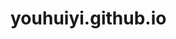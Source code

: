 # youhuiyi.github.io
<!DOCTYPE html>
<html lang="zxx">

<head>
    <title>Home</title>
    <meta name="viewport" content="width=device-width, initial-scale=1">
    <meta charset="utf-8" />
    <meta name="keywords" content="" />
    <script>
        addEventListener("load", function () {
            setTimeout(hideURLbar, 0);
        }, false);

        function hideURLbar() {
            window.scrollTo(0, 1);
        }
    </script>
    <!-- Custom Theme files -->
    <link href="css/bootstrap.css" type="text/css" rel="stylesheet" media="all">
    <link href="css/style.css" type="text/css" rel="stylesheet" media="all">
	  <!-- grid hover -->
    <link href="css/hover.css" type="text/css" rel="stylesheet" media="all">
	<!-- Testimonials-Css -->
	<link href="css/mislider.css" rel="stylesheet" type="text/css" />
	<link href="css/mislider-custom.css" rel="stylesheet" type="text/css" />
    <!-- font-awesome icons -->
    <link href="css/fontawesome-all.min.css" rel="stylesheet">
	<!-- //Custom Theme files -->
    <!-- online-fonts -->
    <link href="http://fonts.googleapis.com/css?family=Ubuntu:300,300i,400,400i,500,500i,900,1000i" rel="stylesheet">
    <!-- //online-fonts -->
</head>

<body>
    <!-- banner -->
    <div class="banner">
        <!-- header -->
        <header>
            <nav class="navbar navbar-expand-lg navbar-light bg-gradient-secondary pt-3">
                <h1>
                    <a class="navbar-brand text-white" href="index.html" >
                      古筝 Chinese Zither
                    </a>
                </h1>
                <button class="navbar-toggler ml-md-auto" type="button" data-toggle="collapse" data-target="#navbarSupportedContent" aria-controls="navbarSupportedContent"
                    aria-expanded="false" aria-label="Toggle navigation">
                    <span class="navbar-toggler-icon"></span>
                </button>
                <div class="collapse navbar-collapse" id="navbarSupportedContent">
                    <ul class="navbar-nav ml-lg-auto text-center">
                        <li class="nav-item active  mr-3 mt-lg-0 mt-3">
                            <a class="nav-link" href="index.html">Home
                                <span class="sr-only">(current)</span>
                            </a>
                        </li>
                        <li class="nav-item  mr-3 mt-lg-0 mt-3">
                            <a class="nav-link" href="about.html">About</a>
                        </li>
						<li class="nav-item  mr-3 mt-lg-0 mt-3">
                            <a class="nav-link" href="services.html">Detail</a>
                        </li>
                        <li class="nav-item dropdown mr-3 mt-lg-0 mt-3">
                            <a class="nav-link dropdown-toggle" href="#" id="navbarDropdown" role="button" data-toggle="dropdown" aria-haspopup="true"
                                aria-expanded="false">
                                Dropdown
                            </a>

                        </li>
                        <li class="nav-item mr-3 mt-lg-0 mt-3">
                            <a class="nav-link" href="contact.html">Content</a>
                        </li>
                    </ul>
                </div>
			</nav>
        </header>
        <!-- //header -->
		<audio src="gaoshanliushui.mp3"  preload="auto" autoplay="autoplay" loop="loop" >
	  </audio>

        <div class="container">
            <!-- banner-text -->
            <div class="banner-text">
                <div class="slider-info">
                  <h3 class="text-capitalize">我的挚友</h3>
					<h3 class="text-capitalize">    一人 一筝 一世界</h3>
                </div>
            </div>
			<div class="banner-top pb-5"> </div>
        </div>
    </div>
	 <!-- //banner-text -->
	<section class="about-w3ls py-5">
		<div class="container pt-xl-5 pb-lg-3">
			<div class="row">
				<div class="col-lg-7">
					<img src="images1/p2.jpg" alt="" class="img-section4 img-fluid">
				</div>
				<div class="col-lg-5 section-4">
					<div class="agil_mor">
						<h2 class="heading-agileinfo">关于<span> 古筝介绍</span></h2>
						<hr>
					  <a class="vam">古筝又名汉筝、秦筝、瑶筝、鸾筝，中华民族传统乐器，属于弹拨乐器。<hr>源起：最早出现在战国时代的秦国筝，是因其声响效果而得此名。<hr>流变：最早为五弦，到清代增为十六弦。现最常用的规格为二十一弦。</a>
					</div>
				</div>
			</div>
		</div>
	</section>
	<section class="about-w3ls py-5">
		<div class="container pt-xl-5 pb-lg-3">
			<div class="row">
				<div class="col-lg-5 section-5">
					<div class="agil_mor">
						<h3 class="heading-agileinfo"><span> 古筝十大名曲</span></h3>
	 <p class="text-center"> <p>第一首《渔舟唱晚》是传统古筝独奏名曲。
						<p> 第二首《出水莲》为广东潮州客家筝曲。
						<p> 第三首《高山流水》为我国十大古曲之一，浙江筝派的代表作。
						<p> 第四首《林冲夜奔》王巽之作曲，乐曲描绘了林冲雪夜上梁山的情景。
						<p> 第五首《侗族舞曲》表现了侗寨风情，抒发了侗家儿女热爱美好生活的欢乐情绪。
						<p> 第六首《汉宫秋月》细致地刻画了宫女面对秋夜明月。
						<p> 第七首《寒鸦戏水》是“客家筝曲”中名作。
						<p> 第八首《东海渔歌》是张燕创作于七十年代的作品。
						<p> 第九首《香山射鼓》运用了唐代的音乐曲调，充分体现秦地音乐特色
						<p> 第十首《战台风》王昌元有感于上海码头工人与台风顽强搏斗的精神而创作的。
						</p>
					</div>
				</div>
				<div class="col-lg-7">
					<video src="wangzhongshan.mp4" width="500" height="400" controls>
                    </video>    
				</div>

			</div>
		</div>
	</section>
 <!-- stats -->
    <section class="agile_stats py-sm-5">
        <div class="container">
            <div class="py-lg-5 w3-abbottom">
                <div class="row py-5">
                    <div class="counter col-lg-3 col-6">
                        <i>距今历史</i>
                        <div class="timer count-title count-number mt-2 text-white" data-to="2500" data-speed="550"></div>
                        <p class="count-text text-capitalize text-white">History</p>
                    </div>

                    <div class="counter col-lg-3 col-6">
                        <i>琴弦数</i>
                        <div class="timer count-title count-number mt-2 text-white" data-to="21" data-speed="1"></div>
                        <p class="count-text text-capitalize text-white">NUMBER OF STRINGS</p>
                    </div>
                    <div class="counter col-lg-3 col-6 mt-lg-0 mt-4">
                        <i>标准筝长</i>
                        <div class="timer count-title count-number mt-2 text-white" data-to="163" data-speed="3"></div>
                        <p class="count-text text-capitalize text-white">STANDARD LENGTH</p>
                    </div>
					<div class="counter col-lg-3 col-6 mt-lg-0 mt-4">
						<i>流派</i>
						<div class="timer count-title count-number mt-2 text-white" data-to="9" data-speed="1"></div>
						<p class="count-text text-capitalize text-white">GENRE</p>
					</div>

                </div>
            </div>
        </div>
    </section>
    <!-- //stats -->
    <div class="tlinks">Collect from <a href="http://www.cssmoban.com/"  title="网站模板">网站模板</a></div>
	 <!-- services -->
    <div class="more-services py-lg-5">
		<div class="container py-5">
            <div class="title-section pb-sm-5 pb-3">
               <h3 class="heading-agileinfo text-center pb-4"><span> 古筝流派 </span></h3>
            </div>
            <div class="row grid">
                <div class="col-lg-3 col-6">
                    <figure class="effect-layla">
                        <img src="images1/t1.png" width="300" height="400" alt="img" class="img-fluid" />
                        <figcaption>
                            <h4>陕西筝派</h4>
                            <p>周延甲</p>
							
                        </figcaption>
                    </figure>
                </div>
                <div class="col-lg-3 col-6">
                    <figure class="effect-layla">
                        <img src="images1/t2.png" width="300" height="400" alt="img" class="img-fluid" />
                        <figcaption>
                            <h4>山东筝派</h4>
                            <p>高自成</p>
							
                        </figcaption>
                    </figure>
                </div>

                <div class="col-lg-3 col-6">
                    <figure class="effect-layla">
                        <img src="images1/t3.png" width="300" height="400" alt="img" class="img-fluid" />
                        <figcaption>
                            <h4>河南筝派</h4>
                            <p>曹东扶</p>
							
                        </figcaption>
                    </figure>
                </div>
				<div class="col-lg-3 col-6">
					<figure class="effect-layla">
						<img src="images1/t4.jpg" width="300" height="400" alt="img" class="img-fluid" />
						<figcaption>
							<h4>潮州筝派</h4>
							<p>林毛根</p>

						</figcaption>
					</figure>
				</div>
				<div class="col-lg-3 col-6">
					<figure class="effect-layla">
						<img src="images1/t5.png" width="300" height="400" alt="img" class="img-fluid" />
						<figcaption>
							<h4>客家筝派</h4>
							<p>罗九香</p>

						</figcaption>
					</figure>
				</div>
				<div class="col-lg-3 col-6">
					<figure class="effect-layla">
						<img src="images1/t6.png" width="300" height="400" alt="img" class="img-fluid" />
						<figcaption>
							<h4>浙江筝派</h4>
							<p>王巽之</p>

						</figcaption>
					</figure>
				</div>
				<div class="col-lg-3 col-6">
					<figure class="effect-layla">
						<img src="images1/t7.png" width="300" height="400" alt="img" class="img-fluid" />
						<figcaption>
							<h4>朝鲜筝派</h4>
							<p>又称伽倻琴</p>

						</figcaption>
					</figure>
				</div>
                <div class="col-lg-3 col-6">
                    <figure class="effect-layla">
                        <img src="images1/t8.png" width="300" height="400"  alt="img"  class="img-fluid" />
                        <figcaption>
                            <h4>日本筝派</h4>
                            <p>又称13弦古筝</p>
							
                        </figcaption>
                    </figure>
                </div>
            </div>
			
        </div>
    </div>
    <!-- //services -->
	<!-- testimonials -->
	<div class="testimonials py-lg-5">
		<div class="container py-5">
			 <div class="title-section pb-sm-5 pb-3">
               <h3 class="heading-agileinfo text-center text-white pb-4"> 我喜爱的 <span>古筝演奏家</span></h3>
            </div>
			<div class="mis-stage">
				<!-- The element to select and apply miSlider to - the class is optional -->
				<ol class="mis-slider">
					<!-- The slider element - the class is optional -->
					<li class="mis-slide">
						<!-- A slide element - the class is optional -->
						<a href="#" class="mis-container">
							<!-- A slide container - this element is optional, if absent the plugin adds it automatically -->
							<figure>
								<!-- Slide content - whatever you want -->
								<img src="images1/w1.png" alt=" " class="img-fluid" />
								<figcaption>王中山
									
								</figcaption>
							</figure>
						</a>
					</li>
					<li class="mis-slide">
						<a href="#" class="mis-container">
							<figure>
								<img src="images1/w2.jpg" alt="" class="img-fluid" />
									<figcaption>袁莎
									
								</figcaption>
							</figure>
						</a>
					</li>
					<li class="mis-slide">
						<a href="link" class="mis-container">
							<figure>
								<img src="images1/w3.jpg" alt=" " class="img-fluid" />
								<figcaption>刘乐
									
								</figcaption>
							</figure>
						</a>
					</li>
					<li class="mis-slide">
						<a href="#" class="mis-container">
							<figure>
								<img src="images1/w4.jpg" alt=" " class="img-fluid" />
								<figcaption>吉炜

								</figcaption>
							</figure>
						</a>
					</li>
					<li class="mis-slide">
						<a href="#" class="mis-container">
							<figure>
								<img src="images1/w5.jpg" alt=" " class="img-fluid" />
								<figcaption>任洲洋
									
								</figcaption>
							</figure>
						</a>
					</li>
					<li class="mis-slide">
						<a href="#" class="mis-container">
							<figure>
								<img src="images1/w6.png" alt=" " class="img-fluid" />
								<figcaption>王瑶
									
								</figcaption>
							</figure>
						</a>
					</li>

				</ol>
			</div>
		</div>
	</div>

	<!-- //testimonials -->

	<section class="about-w3ls py-5">
		<div class="container pt-xl-5 pb-lg-3">
			<div class="row">
				<div class="col-lg-5 section-5">
					<div class="agil_mor">
						<h3 class="heading-agileinfo"><span> 我的古筝故事</span></h3>
						<p class="text-center"> <p>-------------------------------------------<p>记得小学二年级的那天妈妈带我到琴行<p>我一眼便看中了你<p> 指尖触碰琴弦发出动人的音色<p>那感觉妙不可言<p> 犹记每个练琴、考级、上课的日子<p>
						不知不觉与你相识已有十余年<p>古筝，就像我的挚友 <p> 陪伴我一起长大<p>-------------------------------------------</p>
						 
						 
					</div>
				</div>
				<div class="col-lg-7">
					<video src="youhuiyi.mp4" width="500" height="400" controls>
					</video>

			</div>
		</div>
	</section>

<!-- video and events -->
	<div class="video-choose-agile py-lg-5">
		<div class="container py-5">
			<div class="title-section pb-sm-5 pb-3">
				<h3 class="heading-agileinfo text-center pb-4"><span>永远热爱生活的女孩</span></h3>
			</div>
			<div class="row">
				<div class="col-lg-5 events">

					<div class="agil_mor">
						<h2 class="heading-agileinfo">About<span> YOU HUIYI</span></h2>
						<hr>
						<a class="vam">姓名：游惠怡
							<hr>学校：华东交通大学经济统计学2018-2
							<hr>邮箱：1066432535@qq.com
							<hr>GitHub: youhuiyi.github.io
							<hr>:)
							</a>
					</div>
				</div>
				<div class="col-lg-7 video">
					<img src="images1/p00.jpg" width="400" height="400" alt="" class="img-section4 img-fluid" >
				</div>
			</div>
		</div>
	</div>
	<!-- //video and events -->
	<!---->
	<div class="copyright py-3">
		<div class="container">
			<div class="copyrighttop">想了解更多，那就联系我吧 :)
			</div>
			<div class="clearfix">自由之思想,独立之灵魂。</div>
		</div>
	</div>
<!-- //footer -->
<!-- Modal -->
<div class="modal fade" id="myModal" tabindex="-1" role="dialog" aria-labelledby="exampleModalCenterTitle" aria-hidden="true">
  <div class="modal-dialog modal-dialog-centered" role="document">
    <div class="modal-content">
      <div class="modal-header">
        <h4 class="modal-title">Vagabond</h4>
        <button type="button" class="close" data-dismiss="modal" aria-label="Close">
          <span aria-hidden="true">&times;</span>
        </button>
      </div>
      <div class="modal-body">
		 <div class="agileits-w3layouts-info">
			<img src="images/g6.jpg" class="img-fluid" alt="" />
			<p>Duis venenatis, turpis eu bibendum porttitor, sapien quam ultricies tellus, ac rhoncus risus odio eget nunc. Pellentesque ac fermentum diam. Integer eu facilisis nunc, a iaculis felis. Pellentesque pellentesque tempor enim, in dapibus turpis porttitor quis. </p>
		</div>
	</div>
      <div class="modal-footer">
        <button type="button" class="btn btn-secondary" data-dismiss="modal">Close</button>
        <button type="button" class="btn btn-primary">Save changes</button>
      </div>
    </div>
  </div>
</div>
<!-- //Modal -->

<!-- js -->
    <script src="js/jquery-2.2.3.min.js"></script>
<!-- //js -->
<!-- testimonial-plugin -->
	<script src="js/mislider.js"></script>
	<script>
		jQuery(function ($) {
			var slider = $('.mis-stage').miSlider({
				//  The height of the stage in px. Options: false or positive integer. false = height is calculated using maximum slide heights. Default: false
				stageHeight: 320,
				//  Number of slides visible at one time. Options: false or positive integer. false = Fit as many as possible.  Default: 1
				slidesOnStage: false,
				//  The location of the current slide on the stage. Options: 'left', 'right', 'center'. Defualt: 'left'
				slidePosition: 'center',
				//  The slide to start on. Options: 'beg', 'mid', 'end' or slide number starting at 1 - '1','2','3', etc. Defualt: 'beg'
				slideStart: 'mid',
				//  The relative percentage scaling factor of the current slide - other slides are scaled down. Options: positive number 100 or higher. 100 = No scaling. Defualt: 100
				slideScaling: 150,
				//  The vertical offset of the slide center as a percentage of slide height. Options:  positive or negative number. Neg value = up. Pos value = down. 0 = No offset. Default: 0
				offsetV: -5,
				//  Center slide contents vertically - Boolean. Default: false
				centerV: true,
				//  Opacity of the prev and next button navigation when not transitioning. Options: Number between 0 and 1. 0 (transparent) - 1 (opaque). Default: .5
				navButtonsOpacity: 1,
			});
		});
	</script>
	<!-- //testimonial-plugin -->
	<script src="js/counter.js"></script>
    <!-- //stats -->
    <!-- start-smooth-scrolling -->
    <script src="js/move-top.js"></script>
    <script src="js/easing.js"></script>
    <script>
        jQuery(document).ready(function ($) {
            $(".scroll").click(function (event) {
                event.preventDefault();

                $('html,body').animate({
                    scrollTop: $(this.hash).offset().top
                }, 1000);
            });
        });
    </script>
    <!-- //end-smooth-scrolling -->
    <!-- smooth-scrolling-of-move-up -->
    <script>
        $(document).ready(function () {
            /*
            var defaults = {
                containerID: 'toTop', // fading element id
                containerHoverID: 'toTopHover', // fading element hover id
                scrollSpeed: 1200,
                easingType: 'linear' 
            };
            */

            $().UItoTop({
                easingType: 'easeOutQuart'
            });

        });
    </script>
    <script src="js/SmoothScroll.min.js"></script>
    <!-- //smooth-scrolling-of-move-up -->
    <!-- Bootstrap core JavaScript
================================================== -->
    <!-- Placed at the end of the document so the pages load faster -->
    <script src="js/bootstrap.js"></script>
</body>

</html>

